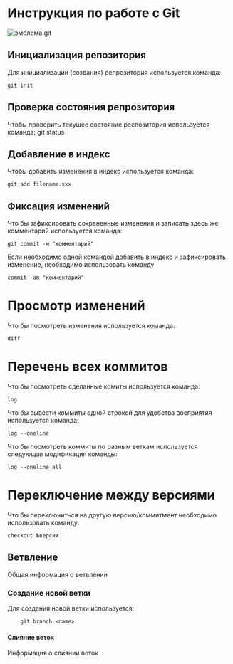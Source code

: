 # **Инструкция по работе с Git**

![эмблема git](git.png)

## Инициализация репозитория

Для инициализации (создания) репрозитория используется команда:

    git init

## Проверка состояния репрозитория

Чтобы проверить текущее состояние респозитория используется команда:
    git status

## Добавление в индекс

Чтобы добавить изменения в индекс используется команда:

    git add filename.xxx

## Фиксация изменений

Что бы зафиксировать сохраненные изменения и записать здесь же комментарий используется команда:

    git commit -м "комментарий"

Если необходимо одной командой добавить в индекс и зафиксировать изменение, необходимо использовать команду

    commit -am "комментарий"

# Просмотр изменений

Что бы посмотреть изменения используется команда:

    diff

# Перечень всех коммитов

Что бы посмотреть сделанные комиты используется команда:

    log

Что бы вывести коммиты одной строкой для удобства восприятия используется команда:

    log --oneline

Что бы посмотреть коммиты по разным веткам используется следующая модификация команды:

    log --oneline all

# Переключение между версиями

Что бы переключиться на другую версию/коммитмент необходимо использовать команду:

    checkout №версии

## Ветвление
 
Общая информация о ветвлении

### Создание новой ветки

Для создания новой ветки используется:
        
        git branch <name>

#### Слияние веток

Информация о слиянии веток